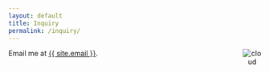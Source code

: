 ```yaml
---
layout: default
title: Inquiry
permalink: /inquiry/
---
```


<style>
.container{
    display: flex;
}
.fixed{
    width: 190%;
}

</style>
<div class="container">
  <div class="fixed">
    Email me at
    <a href="mailto:{{ site.email }}">{{ site.email }}</a>.
  </p>
  </div>
  <div class="hideflex">
  <div style="text-align:center">
    <div style="display: inline-block;">
      <img src="/img/welcome-clouds.jpg"  style="max-width:100%; max-height:100%;" alt="cloud">
    </div>
  </div>
</div>
